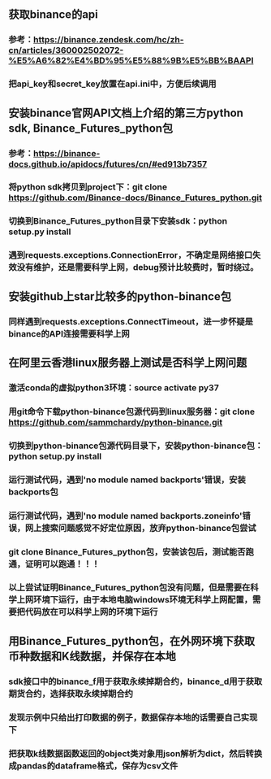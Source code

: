 ## 获取binance的api
### 参考：https://binance.zendesk.com/hc/zh-cn/articles/360002502072-%E5%A6%82%E4%BD%95%E5%88%9B%E5%BB%BAAPI
### 把api_key和secret_key放置在api.ini中，方便后续调用

## 安装binance官网API文档上介绍的第三方python sdk, Binance_Futures_python包
### 参考：https://binance-docs.github.io/apidocs/futures/cn/#ed913b7357
### 将python sdk拷贝到project下：git clone https://github.com/Binance-docs/Binance_Futures_python.git
### 切换到Binance_Futures_python目录下安装sdk：python setup.py install
### 遇到requests.exceptions.ConnectionError，不确定是网络接口失效没有维护，还是需要科学上网，debug预计比较费时，暂时绕过。

## 安装github上star比较多的python-binance包
### 同样遇到requests.exceptions.ConnectTimeout，进一步怀疑是binance的API连接需要科学上网

## 在阿里云香港linux服务器上测试是否科学上网问题
### 激活conda的虚拟python3环境：source activate py37
### 用git命令下载python-binance包源代码到linux服务器：git clone https://github.com/sammchardy/python-binance.git
### 切换到python-binance包源代码目录下，安装python-binance包：python setup.py install
### 运行测试代码，遇到'no module named backports'错误，安装backports包
### 运行测试代码，遇到'no module named backports.zoneinfo'错误，网上搜索问题感觉不好定位原因，放弃python-binance包尝试
### git clone Binance_Futures_python包，安装该包后，测试能否跑通，证明可以跑通！！！
### 以上尝试证明Binance_Futures_python包没有问题，但是需要在科学上网环境下运行，由于本地电脑windows环境无科学上网配置，需要把代码放在可以科学上网的环境下运行

## 用Binance_Futures_python包，在外网环境下获取币种数据和K线数据，并保存在本地
### sdk接口中的binance_f用于获取永续掉期合约，binance_d用于获取期货合约，选择获取永续掉期合约
### 发现示例中只给出打印数据的例子，数据保存本地的话需要自己实现下
### 把获取k线数据函数返回的object类对象用json解析为dict，然后转换成pandas的dataframe格式，保存为csv文件
